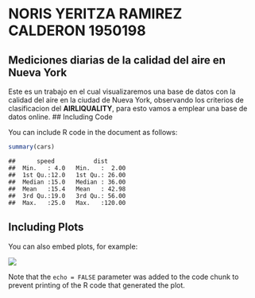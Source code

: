 NORIS YERITZA RAMIREZ CALDERON 1950198
================

## Mediciones diarias de la calidad del aire en Nueva York

Este es un trabajo en el cual visualizaremos una base de datos con la
calidad del aire en la ciudad de Nueva York, observando los criterios de
clasificacion del **AIRLIQUALITY**, para esto vamos a emplear una base
de datos online. \#\# Including Code

You can include R code in the document as follows:

``` r
summary(cars)
```

    ##      speed           dist       
    ##  Min.   : 4.0   Min.   :  2.00  
    ##  1st Qu.:12.0   1st Qu.: 26.00  
    ##  Median :15.0   Median : 36.00  
    ##  Mean   :15.4   Mean   : 42.98  
    ##  3rd Qu.:19.0   3rd Qu.: 56.00  
    ##  Max.   :25.0   Max.   :120.00

## Including Plots

You can also embed plots, for example:

![](PARCIAL-DISEÑO-2_files/figure-gfm/pressure-1.png)<!-- -->

Note that the `echo = FALSE` parameter was added to the code chunk to
prevent printing of the R code that generated the plot.

